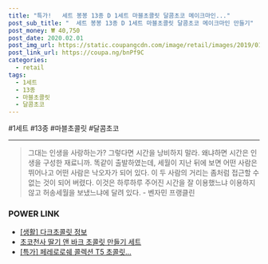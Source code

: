 ```yaml
--- 
title: "특가!   세트 봉봉 13종 D 1세트 마블초콜릿 달콤초코 메이크마인..." 
post_sub_title: "  세트 봉봉 13종 D 1세트 마블초콜릿 달콤초코 메이크마인 만들기" 
post_money: ₩ 40,750 
post_date: 2020.02.01 
post_img_url: https://static.coupangcdn.com/image/retail/images/2019/01/28/9/8/3f9df3a9-9558-43b6-8c6a-20eee21feb02.jpg 
post_link_url: https://coupa.ng/bnPf9C 
categories: 
  - retail 
tags: 
  - 1세트 
  - 13종 
  - 마블초콜릿 
  - 달콤초코 
--- 
```

  #1세트 #13종 #마블초콜릿 #달콤초코 
<hr> 

> 그대는 인생을 사랑하는가? 그렇다면 시간을 낭비하지 말라. 왜냐하면 시간은 인생을 구성한 재료니까. 똑같이 출발하였는데, 세월이 지난 뒤에 보면 어떤 사람은 뛰어나고 어떤 사람은 낙오자가 되어 있다. 이 두 사람의 거리는 좀처럼 접근할 수 없는 것이 되어 버렸다. 이것은 하루하루 주어진 시간을 잘 이용했느냐 이용하지 않고 허송세월을 보냈느냐에 달려 있다. - 벤자민 프랭클린 


### POWER LINK

* <a href="https://blog.naver.com/fasyy4321/221761104127" target="_blank"> [생활] 다크초콜릿 정보 </a>
* <a href="https://blog.naver.com/santokki14/221786400663" target="_blank">초코천사 딸기 앤 바크 초콜릿 만들기 세트</a>
* <a href="https://blog.naver.com/an0733/221787101212" target="_blank">[특가] 페레로로쉐 콜렉션 T5 초콜릿...</a>
